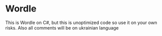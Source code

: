 # Wordle
This is Wordle on C#, but this is unoptimized code so use it on your own risks. Also all comments will be on ukrainian language
